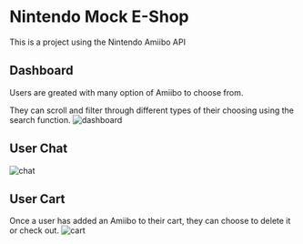 # Nintendo Mock E-Shop
This is a project using the Nintendo Amiibo API

## Dashboard
Users are greated with many option of Amiibo to choose from. 

They can scroll and filter through different types of their choosing using the search function.
![dashboard](https://s3.amazonaws.com/personal-uploader/nintendoDash.png)

## User Chat
![chat](https://s3.amazonaws.com/personal-uploader/nintendoChat.png)

## User Cart
Once a user has added an Amiibo to their cart, they can choose to delete it or check out.
![cart](https://s3.amazonaws.com/personal-uploader/nintendoChart.png)
